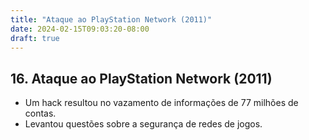 ```yaml
---
title: "Ataque ao PlayStation Network (2011)"
date: 2024-02-15T09:03:20-08:00
draft: true
---
```


## 16. Ataque ao PlayStation Network (2011)

- Um hack resultou no vazamento de informações de 77 milhões de contas.
- Levantou questões sobre a segurança de redes de jogos.
